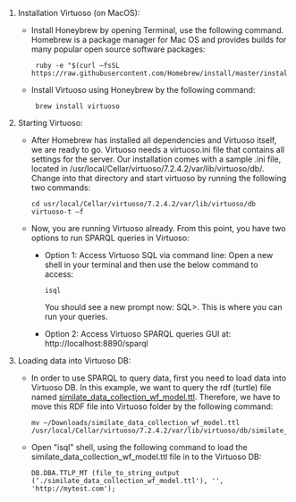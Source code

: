 
1. Installation Virtuoso (on MacOS): 
   - Install Honeybrew by opening Terminal, use the following command. Homebrew is a package manager for Mac OS and provides builds for      many popular open source software packages:
          
          
          ruby -e "$(curl –fsSL https://raw.githubusercontent.com/Homebrew/install/master/install)" 

   - Install Virtuoso using Honeybrew by the following command: 
          
          brew install virtuoso 
          
2. Starting Virtuoso: 
   - After Homebrew has installed all dependencies and Virtuoso itself, we are ready to go. Virtuoso needs a virtuoso.ini file that contains all settings for the server. Our installation comes with a sample .ini file, located in /usr/local/Cellar/virtuoso/7.2.4.2/var/lib/virtuoso/db/. Change into that directory and start virtuoso by running the following two commands: 
    
         cd usr/local/Cellar/virtuoso/7.2.4.2/var/lib/virtuoso/db  
         virtuoso-t –f 
         
   - Now, you are running Virtuoso already. From this point, you have two options to run SPARQL queries in Virtuoso: 
 
      + Option 1: Access Virtuoso SQL via command line: Open a new shell in your terminal and then use the below command to access:
      
	        isql 
          
          You should see a new prompt now: SQL>. This is where you can run your queries.
          
      + Option 2: Access Virtuoso SPARQL queries GUI at: http://localhost:8890/sparql 

3. Loading data into Virtuoso DB:

   - In order to use SPARQL to query data, first you need to load data into Virtuoso DB. In this example, we want to query the rdf (turtle) file named [similate_data_collection_wf_model.ttl](DataONE-Prov-Summer-2017/examples/simulate_data_collection/RDF-facts/simulate_data_collection_wf_model.ttl). Therefore, we have to move this RDF file into Virtuoso folder by the following command:

         mv ~/Downloads/similate_data_collection_wf_model.ttl /usr/local/Cellar/virtuoso/7.2.4.2/var/lib/virtuoso/db/similate_data_collection_wf_model.ttl 
 
   - Open "isql" shell, using the following command to load the similate_data_collection_wf_model.ttl file in to the Virtuoso DB:
   
         DB.DBA.TTLP_MT (file_to_string_output (‘./similate_data_collection_wf_model.ttl'), '', 'http://mytest.com'); 

